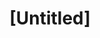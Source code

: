 ---
pid: llp566
title: "[Untitled]"
location_transcription: wyo park
coordinates: "[-75.107035430489, 40.014804620785]"
zipcode: 
gen_neighborhood: 
neighborhood: 
outside_phl: 
age: 
age_range: 
instagram: 
image_file_name: llp_566.jpg
proposal_transcription: |-
  BMX

  e v o L

  I

  T A h h
topic: Sports
topic_summary: '0'
type: Sculpture Statue
keywords_other: bmx, bike, bicycle
credit: 
image_labels: 
twitter: 
facebook: 
permalink: "/monuments/llp566/"
layout: item-page
---